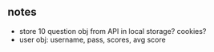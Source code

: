 ## notes 
- store 10 question obj from API in local storage? cookies? 
- user obj: username, pass, scores, avg score 